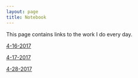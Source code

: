 ```yaml
---
layout: page
title: Notebook
---
```


This page contains links to the work I do every day.

[4-16-2017](/notebook/4-16-2017/index.html)

[4-17-2017](/notebook/4-17-2017/index.html)

[4-28-2017](/notebook/4-28-2017/index.html)
